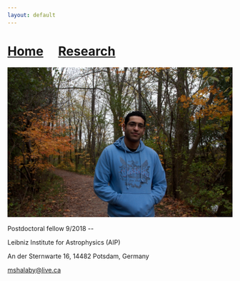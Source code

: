 ```yaml
---
layout: default
---
```

# [Home](./index.html)  &nbsp; &nbsp;  [Research](./Research.html)

![](./docs/pic.jpg)

Postdoctoral fellow 9/2018 --

Leibniz Institute for Astrophysics (AIP)

An der Sternwarte 16, 14482 Potsdam, Germany

mshalaby@live.ca
